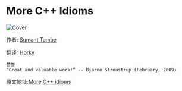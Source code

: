 # More C++ Idioms

![Cover](https://upload.wikimedia.org/wikibooks/en/thumb/9/9c/More_CPP_Idioms.jpg/190px-More_CPP_Idioms.jpg)

作者: [Sumant Tambe](https://en.wikibooks.org/wiki/User:Sutambe)

翻译: [Horky](http://blog.csdn.net/horkychen)

    赞誉
    “Great and valuable work!” -- Bjarne Stroustrup (February, 2009)


原文地址:[More C++ idioms](https://en.wikibooks.org/wiki/More_C%2B%2B_Idioms/Print_Version)


